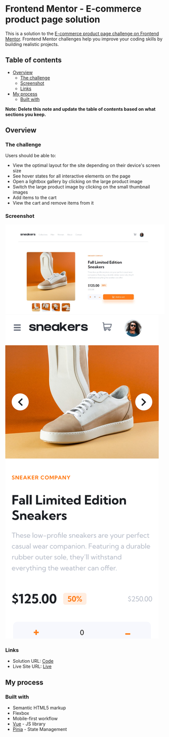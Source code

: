 # Frontend Mentor - E-commerce product page solution

This is a solution to the [E-commerce product page challenge on Frontend Mentor](https://www.frontendmentor.io/challenges/ecommerce-product-page-UPsZ9MJp6). Frontend Mentor challenges help you improve your coding skills by building realistic projects.

## Table of contents

- [Overview](#overview)
  - [The challenge](#the-challenge)
  - [Screenshot](#screenshot)
  - [Links](#links)
- [My process](#my-process)
  - [Built with](#built-with)

**Note: Delete this note and update the table of contents based on what sections you keep.**

## Overview

### The challenge

Users should be able to:

- View the optimal layout for the site depending on their device's screen size
- See hover states for all interactive elements on the page
- Open a lightbox gallery by clicking on the large product image
- Switch the large product image by clicking on the small thumbnail images
- Add items to the cart
- View the cart and remove items from it

### Screenshot

![](./public/ss_desk.jpeg)
![](./public/ss_mob.png)



### Links

- Solution URL: [Code](https://github.com/Phoenix-dare/ECommerce_Product_Page)
- Live Site URL: [Live](https://stupendous-sunburst-e13102.netlify.app/)

## My process

### Built with

- Semantic HTML5 markup
- Flexbox
- Mobile-first workflow
- [Vue](https://vuejs.org/) - JS library
- [Pinia](https://pinia.vuejs.org/) - State Management


